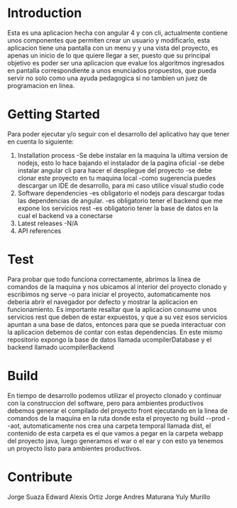 # Introduction 
Esta es una aplicacion hecha con angular 4 y con cli, actualmente contiene unos componentes que permiten crear un usuario y modificarlo, esta aplicacion tiene una pantalla con un menu y y una vista del proyecto, es apenas un inicio de lo que quiere llegar a ser, puesto que su principal objetivo es poder ser una aplicacion que evalue los algoritmos ingresados en pantalla correspondiente a unos enunciados propuestos, que pueda servir no solo como una ayuda pedagogica si no tambien un juez de programacion en linea.


# Getting Started
Para poder ejecutar y/o seguir con el desarrollo del aplicativo hay que tener en cuenta lo siguiente:
1.	Installation process
    -Se debe instalar en la maquina la ultima version de nodejs, esto lo hace bajando el instalador de la pagina oficial
    -se debe instalar angular cli para hacer el despliegue del proyecto
    -se debe clonar este proyecto en tu maquina local
    -como sugerencia puedes descargar un IDE de desarrollo, para mi caso utilice visual studio code
2.	Software dependencies
    -es obligatorio el nodejs para descargar todas las dependencias de angular.
    -es obligatorio tener el backend que me expone los servicios rest
    -es obligatorio tener la base de datos en la cual el backend va a conectarse
3.	Latest releases
    -N/A
4.	API references

# Test
  Para probar que todo funciona correctamente, abrimos la linea de comandos de la maquina y nos ubicamos al interior del proyecto clonado   y escribimos ng serve -o para iniciar el proyecto, automaticamente nos deberia abrir el navegador por defecto y mostrar la aplicacion en   funcionamiento.
  Es importante resaltar que la aplicacion consume unos servicios rest que deben de estar expuestos, y que a su vez esos servicios apuntan   a una base de datos, entonces para que se pueda interactuar con la aplicacion debemos de contar con estas dependencias.
  En este mismo repositorio expongo la base de datos llamada ucompilerDatabase y el backend llamado ucompilerBackend

# Build
En tiempo de desarrollo podemos utilizar el proyecto clonado y continuar con la construccion del software, pero para ambientes productivos debemos generar el compilado del proyecto front ejecutando en la linea de comandos de la maquina en la ruta donde esta el proyecto ng build --prod --aot, automaticamente nos crea una carpeta temporal llamada dist, el contenido de esta carpeta es el que vamos a pegar en la carpeta webapp del proyecto java, luego generamos el war o el ear y con esto ya tenemos un proyecto listo para ambientes productivos.

# Contribute
   Jorge Suaza
   Edward Alexis Ortiz
   Jorge Andres Maturana
   Yuly Murillo
